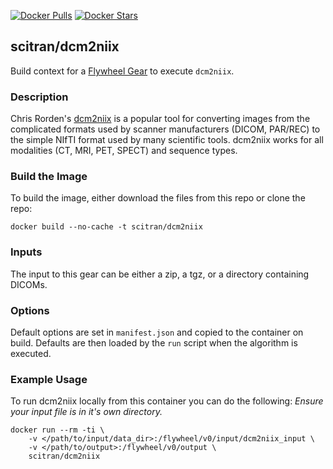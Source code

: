 [![Docker Pulls](https://img.shields.io/docker/pulls/scitran/dcm2niix.svg)](https://hub.docker.com/r/scitran/dcm2niix/)
[![Docker Stars](https://img.shields.io/docker/stars/scitran/dcm2niix.svg)](https://hub.docker.com/r/scitran/dcm2niix/)

## scitran/dcm2niix

Build context for a [Flywheel Gear](https://github.com/flywheel-io/gears/tree/master/spec) to execute ```dcm2niix```.

### Description
Chris Rorden's [dcm2niix](https://github.com/rordenlab/dcm2niix) is a popular tool for converting images from the complicated formats used by scanner manufacturers (DICOM, PAR/REC) to the simple NIfTI format used by many scientific tools. dcm2niix works for all modalities (CT, MRI, PET, SPECT) and sequence types.

### Build the Image
To build the image, either download the files from this repo or clone the repo:
```
docker build --no-cache -t scitran/dcm2niix
```

### Inputs
The input to this gear can be either a zip, a tgz, or a directory containing DICOMs.

### Options
Default options are set in `manifest.json` and copied to the container on build. Defaults are then loaded by the `run` script when the algorithm is executed.

### Example Usage
To run dcm2niix locally from this container you can do the following:
*Ensure your input file is in it's own directory.*
```
docker run --rm -ti \
    -v </path/to/input/data_dir>:/flywheel/v0/input/dcm2niix_input \
    -v </path/to/output>:/flywheel/v0/output \
    scitran/dcm2niix
```
